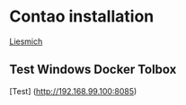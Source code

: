 # Contao installation

[Liesmich](Liesmich.md)

## Test Windows  Docker Tolbox
[Test] (http://192.168.99.100:8085)

